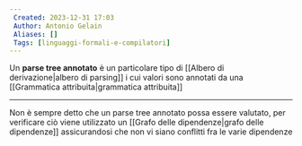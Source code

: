 ```yaml
---
 Created: 2023-12-31 17:03
 Author: Antonio Gelain
 Aliases: []
 Tags: [linguaggi-formali-e-compilatori]
---
```


Un **parse tree annotato** è un particolare tipo di [[Albero di derivazione|albero di parsing]] i cui valori sono annotati da una [[Grammatica attribuita|grammatica attribuita]]

---

Non è sempre detto che un parse tree annotato possa essere valutato, per verificare ciò viene utilizzato un [[Grafo delle dipendenze|grafo delle dipendenze]] assicurandosi che non vi siano conflitti fra le varie dipendenze
